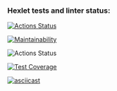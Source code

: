 ### Hexlet tests and linter status:
[![Actions Status](https://github.com/lipanissa9helen/frontend-project-46/workflows/hexlet-check/badge.svg)](https://github.com/lipanissa9helen/frontend-project-46/actions)

[![Maintainability](https://api.codeclimate.com/v1/badges/a9f1ce439ecf499b6c84/maintainability)](https://codeclimate.com/github/lipanissa9helen/frontend-project-46/maintainability)

![Actions Status](https://github.com/lipanissa9helen/frontend-project-46/actions/workflows/main.yml/badge.svg)

[![Test Coverage](https://api.codeclimate.com/v1/badges/a9f1ce439ecf499b6c84/test_coverage)](https://codeclimate.com/github/lipanissa9helen/frontend-project-46/test_coverage)

[![asciicast](https://asciinema.org/a/YIEujoA7TkysepnN85Uw8IaQm.svg)](https://asciinema.org/a/YIEujoA7TkysepnN85Uw8IaQm)
